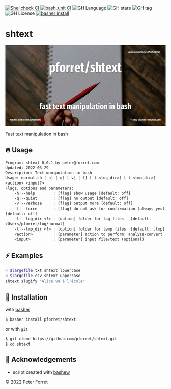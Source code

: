 [![Shellcheck CI](https://github.com/pforret/shtext/actions/workflows/shellcheck.yml/badge.svg)](https://github.com/pforret/shtext/actions/workflows/shellcheck.yml)
[![bash_unit CI](https://github.com/pforret/shtext/actions/workflows/bash_unit.yml/badge.svg)](https://github.com/pforret/shtext/actions/workflows/bash_unit.yml)
![GH Language](https://img.shields.io/github/languages/top/pforret/shtext)
![GH stars](https://img.shields.io/github/stars/pforret/shtext)
![GH tag](https://img.shields.io/github/v/tag/pforret/shtext)
![GH License](https://img.shields.io/github/license/pforret/shtext)
[![basher install](https://img.shields.io/badge/basher-install-white?logo=gnu-bash&style=flat)](https://basher.gitparade.com/package/)

# shtext

![pforret/shtext](assets/unsplash.editor.jpg)

Fast text manipulation in bash

## 🔥 Usage

```
Program: shtext 0.0.1 by peter@forret.com
Updated: 2022-03-29
Description: Text manipulation in bash
Usage: normal.sh [-h] [-q] [-v] [-f] [-l <log_dir>] [-t <tmp_dir>] <action> <input?>
Flags, options and parameters:
    -h|--help        : [flag] show usage [default: off]
    -q|--quiet       : [flag] no output [default: off]
    -v|--verbose     : [flag] output more [default: off]
    -f|--force       : [flag] do not ask for confirmation (always yes) [default: off]
    -l|--log_dir <?> : [option] folder for log files   [default: /Users/pforret/log/normal]
    -t|--tmp_dir <?> : [option] folder for temp files  [default: .tmp]
    <action>         : [parameter] action to perform: analyze/convert
    <input>          : [parameter] input file/text (optional)
```

## ⚡️ Examples

```bash
< $largefile.txt shtext lowercase
< $largefile.csv shtext uppercase
shtext slugify "Alice va à l'école"
```

## 🚀 Installation

with [basher](https://github.com/basherpm/basher)

	$ basher install pforret/shtext

or with `git`

	$ git clone https://github.com/pforret/shtext.git
	$ cd shtext

## 📝 Acknowledgements

* script created with [bashew](https://github.com/pforret/bashew)

&copy; 2022 Peter Forret
